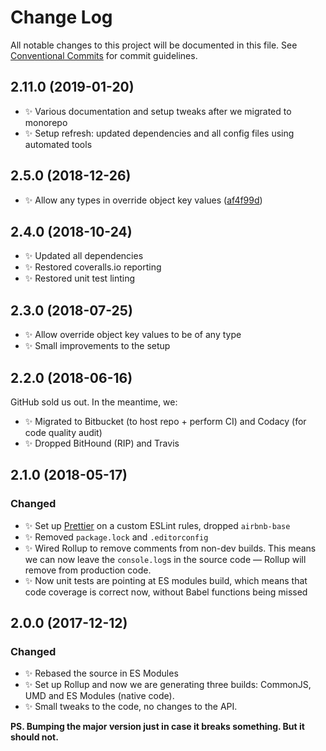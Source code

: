 # Change Log

All notable changes to this project will be documented in this file.
See [Conventional Commits](https://conventionalcommits.org) for commit guidelines.

## 2.11.0 (2019-01-20)

* ✨ Various documentation and setup tweaks after we migrated to monorepo
* ✨ Setup refresh: updated dependencies and all config files using automated tools

## 2.5.0 (2018-12-26)

* ✨ Allow any types in override object key values ([af4f99d](https://bitbucket.org/codsen/codsen/src/master/packages/object-boolean-combinations/commits/af4f99d))

## 2.4.0 (2018-10-24)

* ✨ Updated all dependencies
* ✨ Restored coveralls.io reporting
* ✨ Restored unit test linting

## 2.3.0 (2018-07-25)

* ✨ Allow override object key values to be of any type
* ✨ Small improvements to the setup

## 2.2.0 (2018-06-16)

GitHub sold us out. In the meantime, we:

* ✨ Migrated to Bitbucket (to host repo + perform CI) and Codacy (for code quality audit)
* ✨ Dropped BitHound (RIP) and Travis

## 2.1.0 (2018-05-17)

### Changed

* ✨ Set up [Prettier](https://prettier.io) on a custom ESLint rules, dropped `airbnb-base`
* ✨ Removed `package.lock` and `.editorconfig`
* ✨ Wired Rollup to remove comments from non-dev builds. This means we can now leave the `console.log`s in the source code — Rollup will remove from production code.
* ✨ Now unit tests are pointing at ES modules build, which means that code coverage is correct now, without Babel functions being missed

## 2.0.0 (2017-12-12)

### Changed

* ✨ Rebased the source in ES Modules
* ✨ Set up Rollup and now we are generating three builds: CommonJS, UMD and ES Modules (native code).
* ✨ Small tweaks to the code, no changes to the API.

**PS. Bumping the major version just in case it breaks something. But it should not.**
